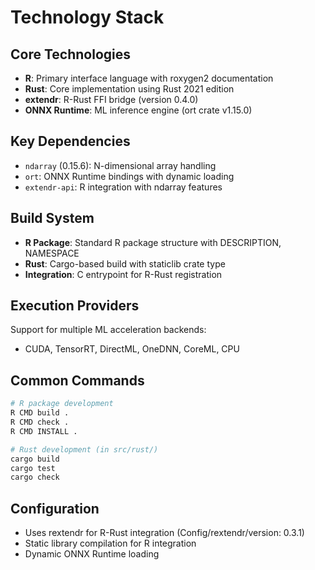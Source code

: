 # Technology Stack

## Core Technologies
- **R**: Primary interface language with roxygen2 documentation
- **Rust**: Core implementation using Rust 2021 edition
- **extendr**: R-Rust FFI bridge (version 0.4.0)
- **ONNX Runtime**: ML inference engine (ort crate v1.15.0)

## Key Dependencies
- `ndarray` (0.15.6): N-dimensional array handling
- `ort`: ONNX Runtime bindings with dynamic loading
- `extendr-api`: R integration with ndarray features

## Build System
- **R Package**: Standard R package structure with DESCRIPTION, NAMESPACE
- **Rust**: Cargo-based build with staticlib crate type
- **Integration**: C entrypoint for R-Rust registration

## Execution Providers
Support for multiple ML acceleration backends:
- CUDA, TensorRT, DirectML, OneDNN, CoreML, CPU

## Common Commands
```bash
# R package development
R CMD build .
R CMD check .
R CMD INSTALL .

# Rust development (in src/rust/)
cargo build
cargo test
cargo check
```

## Configuration
- Uses rextendr for R-Rust integration (Config/rextendr/version: 0.3.1)
- Static library compilation for R integration
- Dynamic ONNX Runtime loading